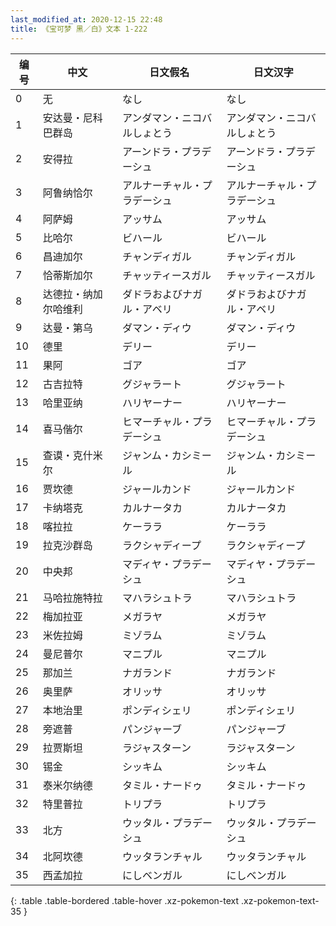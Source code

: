 ```yaml
---
last_modified_at: 2020-12-15 22:48
title: 《宝可梦 黑／白》文本 1-222
---
```

| 编号 | 中文 | 日文假名 | 日文汉字 |
| ---- | ---- | ---- | --- |
| 0 | 无 | なし | なし |
| 1 | 安达曼・尼科巴群岛 | アンダマン・ニコバルしょとう | アンダマン・ニコバルしょとう |
| 2 | 安得拉 | アーンドラ・プラデーシュ | アーンドラ・プラデーシュ |
| 3 | 阿鲁纳恰尔 | アルナーチャル・プラデーシュ | アルナーチャル・プラデーシュ |
| 4 | 阿萨姆 | アッサム | アッサム |
| 5 | 比哈尔 | ビハール | ビハール |
| 6 | 昌迪加尔 | チャンディガル | チャンディガル |
| 7 | 恰蒂斯加尔 | チャッティースガル | チャッティースガル |
| 8 | 达德拉・纳加尔哈维利 | ダドラおよびナガル・アベリ | ダドラおよびナガル・アベリ |
| 9 | 达曼・第乌 | ダマン・ディウ | ダマン・ディウ |
| 10 | 德里 | デリー | デリー |
| 11 | 果阿 | ゴア | ゴア |
| 12 | 古吉拉特 | グジャラート | グジャラート |
| 13 | 哈里亚纳 | ハリヤーナー | ハリヤーナー |
| 14 | 喜马偕尔 | ヒマーチャル・プラデーシュ | ヒマーチャル・プラデーシュ |
| 15 | 查谟・克什米尔 | ジャンム・カシミール | ジャンム・カシミール |
| 16 | 贾坎德 | ジャールカンド | ジャールカンド |
| 17 | 卡纳塔克 | カルナータカ | カルナータカ |
| 18 | 喀拉拉 | ケーララ | ケーララ |
| 19 | 拉克沙群岛 | ラクシャディープ | ラクシャディープ |
| 20 | 中央邦 | マディヤ・プラデーシュ | マディヤ・プラデーシュ |
| 21 | 马哈拉施特拉 | マハラシュトラ | マハラシュトラ |
| 22 | 梅加拉亚 | メガラヤ | メガラヤ |
| 23 | 米佐拉姆 | ミゾラム | ミゾラム |
| 24 | 曼尼普尔 | マニプル | マニプル |
| 25 | 那加兰 | ナガランド | ナガランド |
| 26 | 奥里萨 | オリッサ | オリッサ |
| 27 | 本地治里 | ポンディシェリ | ポンディシェリ |
| 28 | 旁遮普 | パンジャーブ | パンジャーブ |
| 29 | 拉贾斯坦 | ラジャスターン | ラジャスターン |
| 30 | 锡金 | シッキム | シッキム |
| 31 | 泰米尔纳德 | タミル・ナードゥ | タミル・ナードゥ |
| 32 | 特里普拉 | トリプラ | トリプラ |
| 33 | 北方 | ウッタル・プラデーシュ | ウッタル・プラデーシュ |
| 34 | 北阿坎德 | ウッタランチャル | ウッタランチャル |
| 35 | 西孟加拉 | にしベンガル | にしベンガル |
{: .table .table-bordered .table-hover .xz-pokemon-text .xz-pokemon-text-35 }